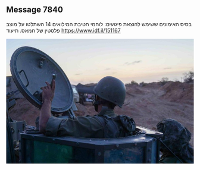 ## Message 7840

בסיס האימונים ששימש להוצאת פיגועים:
לוחמי חטיבת המילואים 14 השתלטו על מוצב פלסטין של חמאס. תיעוד
https://www.idf.il/151167

![Photo](./7840/7840_photo.jpg)
